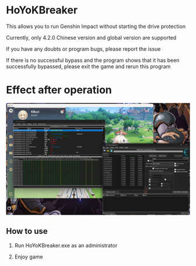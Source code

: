 # HoYoKBreaker

This allows you to run Genshin Impact without starting the drive protection

Currently, only 4.2.0 Chinese version and global version are supported

If you have any doubts or program bugs, please report the issue

If there is no successful bypass and the program shows that it has been successfully bypassed, please exit the game and rerun this program


# Effect after operation

![image](https://github.com/KBzzi/HoYoKBreaker/blob/main/pic/2023-11-09%20140055.png)


## How to use

1. Run HoYoKBreaker.exe as an administrator

2. Enjoy game
